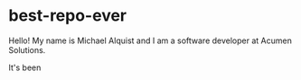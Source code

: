 # best-repo-ever
Hello! My name is Michael Alquist and I am a software developer at Acumen Solutions.

It's been
